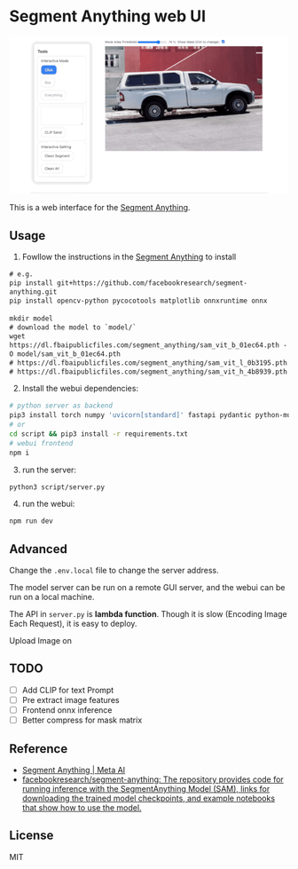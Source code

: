 # Segment Anything web UI

![demo](./assets/demo.gif)

This is a web interface for the [Segment Anything](https://github.com/facebookresearch/segment-anything).

## Usage

1. Fowllow the instructions in the [Segment Anything](https://github.com/facebookresearch/segment-anything) to install

```shell
# e.g.
pip install git+https://github.com/facebookresearch/segment-anything.git
pip install opencv-python pycocotools matplotlib onnxruntime onnx

mkdir model
# download the model to `model/`
wget https://dl.fbaipublicfiles.com/segment_anything/sam_vit_b_01ec64.pth -O model/sam_vit_b_01ec64.pth
# https://dl.fbaipublicfiles.com/segment_anything/sam_vit_l_0b3195.pth
# https://dl.fbaipublicfiles.com/segment_anything/sam_vit_h_4b8939.pth
```

2. Install the webui dependencies:

```bash
# python server as backend
pip3 install torch numpy 'uvicorn[standard]' fastapi pydantic python-multipart Pillow 
# or 
cd script && pip3 install -r requirements.txt
# webui frontend
npm i
```

3. run the server:

```bash
python3 script/server.py
```

4. run the webui:

```bash
npm run dev
```

## Advanced

Change the `.env.local` file to change the server address.

The model server can be run on a remote GUI server, and the webui can be run on a local machine.

The API in `server.py` is **lambda function**. Though it is slow (Encoding Image Each Request), it is easy to deploy.

Upload Image on 

## TODO
- [ ] Add CLIP for text Prompt
- [ ] Pre extract image features
- [ ] Frontend onnx inference
- [ ] Better compress for mask matrix

## Reference

- [Segment Anything | Meta AI](https://segment-anything.com/)
- [facebookresearch/segment-anything: The repository provides code for running inference with the SegmentAnything Model (SAM), links for downloading the trained model checkpoints, and example notebooks that show how to use the model.](https://github.com/facebookresearch/segment-anything)

## License
MIT
